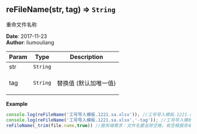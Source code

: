 ## reFileName(str, tag) ⇒ <code>String</code>
<p>重命文件名称</p>

**Date**: 2017-11-23  
**Author**: liumouliang  

| Param | Type | Description |
| --- | --- | --- |
| str | <code>String</code> |  |
| tag | <code>String</code> | <p>替换值 (默认加唯一值)</p> |

**Example**  
```javascript
console.log(reFileName('工号导入模板.1221.sa.xlsx')); //工号导入模板.1221.sa_2y954rg58x6000.xlsx
console.log(reFileName('工号导入模板.1221.sa.xlsx','-tag')); //工号导入模板.1221.sa-tag.xlsx
reFileName(_trim(file.name,true)) //服务端需求：文件名要去除空格，有空格服务端下载不了（清除全局空格）
```
